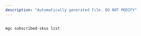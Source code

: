 ```yaml
---
description: "Automatically generated file. DO NOT MODIFY"
---
```


```bash

mgc subscribed-skus list

```